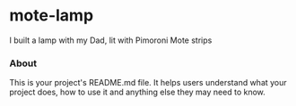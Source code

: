 mote-lamp
=========

I built a lamp with my Dad, lit with Pimoroni Mote strips

### About

This is your project's README.md file. It helps users understand what your
project does, how to use it and anything else they may need to know.